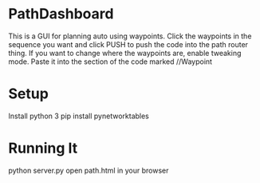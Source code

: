# PathDashboard
This is a GUI for planning auto using waypoints.
Click the waypoints in the sequence you want and click PUSH to push the code into the path router thing.
If you want to change where the waypoints are, enable tweaking mode. Paste it into the section of the code marked //Waypoint

# Setup
Install python 3
pip install pynetworktables

# Running It
python server.py
open path.html in your browser
